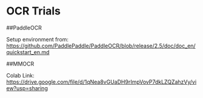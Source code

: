 # OCR Trials

##PaddleOCR

Setup environment from: https://github.com/PaddlePaddle/PaddleOCR/blob/release/2.5/doc/doc_en/quickstart_en.md

##MMOCR

Colab Link: https://drive.google.com/file/d/1qNea8vGUaDH9rImpVovP7dkLZQZahzVy/view?usp=sharing
